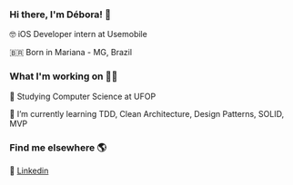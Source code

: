 ### Hi there, I'm Débora! 👋

🤓 iOS Developer intern at Usemobile

🇧🇷 Born in Mariana - MG, Brazil


### What I'm working on 👩‍💻

🔭 Studying Computer Science at UFOP

🌱 I’m currently learning TDD, Clean Architecture, Design Patterns, SOLID, MVP


### Find me elsewhere 🌎

💼 [Linkedin](https://www.linkedin.com/in/deboralagemb/)

<!--
**deboralagemb/deboralagemb** is a ✨ _special_ ✨ repository because its `README.md` (this file) appears on your GitHub profile.

Here are some ideas to get you started:

- 🔭 I’m currently working on ...
- 🌱 I’m currently learning ...
- 👯 I’m looking to collaborate on ...
- 🤔 I’m looking for help with ...
- 💬 Ask me about ...
- 📫 How to reach me: ...
- 😄 Pronouns: ...
- ⚡ Fun fact: ...
-->
